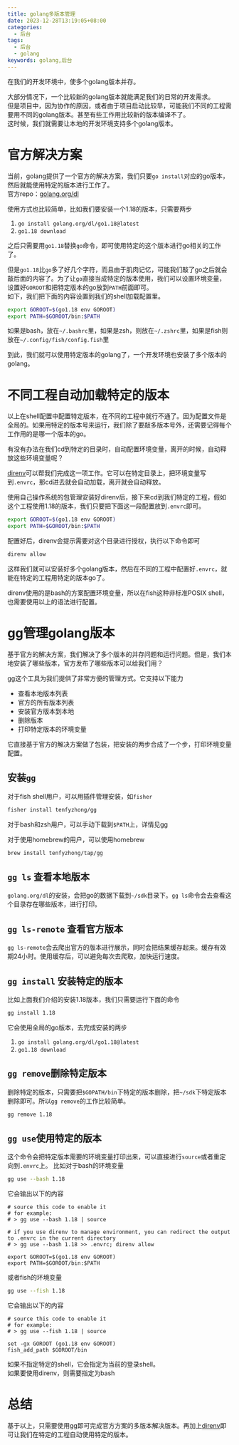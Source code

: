```yaml
---
title: golang多版本管理
date: 2023-12-28T13:19:05+08:00
categories:
  - 后台
tags:
  - 后台
  - golang
keywords: golang,后台
---
```


在我们的开发环境中，使多个golang版本并存。  
<!-- more -->

大部分情况下，一个比较新的golang版本就能满足我们的日常的开发需求。  
但是项目中，因为协作的原因，或者由于项目启动比较早，可能我们不同的工程需要用不同的golang版本。甚至有些工作用比较新的版本编译不了。  
这时候，我们就需要让本地的开发环境支持多个golang版本。

# 官方解决方案
当前，golang提供了一个官方的解决方案，我们只要`go install`对应的go版本，然后就能使用特定的版本进行工作了。  
官方repo：[golang.org/dl](https://github.com/golang/dl)

使用方式也比较简单，比如我们要安装一个1.18的版本，只需要两步
1. `go install golang.org/dl/go1.18@latest`
2. `go1.18 download`

之后只需要用`go1.18`替换`go`命令，即可使用特定的这个版本进行go相关的工作了。

但是`go1.18`比`go`多了好几个字符，而且由于肌肉记忆，可能我们敲了go之后就会敲后面的内容了。为了让`go`直接当成特定的版本使用，我们可以设置环境变量，
设置好`GOROOT`和把特定版本的go放到`PATH`前面即可。  
如下，我们把下面的内容设置到我们的shell加载配置里。
```bash
export GOROOT=$(go1.18 env GOROOT)
export PATH=$GOROOT/bin:$PATH
```

如果是bash，放在`~/.bashrc`里，如果是zsh，则放在`~/.zshrc`里，如果是fish则放在`~/.config/fish/config.fish`里

到此，我们就可以使用特定版本的golang了，一个开发环境也安装了多个版本的golang。

# 不同工程自动加载特定的版本
以上在shell配置中配置特定版本，在不同的工程中就行不通了。因为配置文件是全局的。如果用特定的版本号来运行，我们除了要敲多版本号外，还需要记得每个工作用的是哪一个版本的go。

有没有办法在我们cd到特定的目录时，自动配置环境变量，离开的时候，自动释放这些环境变量呢？

[direnv](https://direnv.net/)可以帮我们完成这一项工作。它可以在特定目录上，把环境变量写到`.envrc`，那cd进去就会自动加载，离开就会自动释放。

使用自己操作系统的包管理安装好direnv后，接下来cd到我们特定的工程，假如这个工程使用1.18的版本，我们只要把下面这一段配置放到`.envrc`即可。
```bash
export GOROOT=$(go1.18 env GOROOT)
export PATH=$GOROOT/bin:$PATH
```
配置好后，direnv会提示需要对这个目录进行授权，执行以下命令即可
```bash
direnv allow
```

这样我们就可以安装好多个golang版本，然后在不同的工程中配置好`.envrc`，就能在特定的工程用特定的版本go了。

direnv使用的是bash的方案配置环境变量，所以在fish这种非标准POSIX shell，也需要使用以上的语法进行配置。

# [gg](https://github.com/tenfyzhong/gg)管理golang版本
基于官方的解决方案，我们解决了多个版本的并存问题和运行问题。但是，我们本地安装了哪些版本，官方发布了哪些版本可以给我们用？

[gg](https://github.com/tenfyzhong/gg)这个工具为我们提供了非常方便的管理方式。它支持以下能力
- 查看本地版本列表
- 官方的所有版本列表
- 安装官方版本到本地
- 删除版本
- 打印特定版本的环境变量

它直接基于官方的解决方案做了包装，把安装的两步合成了一个步，打印环境变量配置。

## 安装`gg`
对于fish shell用户，可以用插件管理安装，如`fisher`
```bash
fisher install tenfyzhong/gg
```

对于bash和zsh用户，可以手动下载到`$PATH`上，详情见[gg](https://github.com/tenfyzhong/gg?tab=readme-ov-file#manually)

对于使用homebrew的用户，可以使用homebrew
```bash
brew install tenfyzhong/tap/gg
```

## `gg ls` 查看本地版本
`golang.org/dl`的安装，会把go的数据下载到`~/sdk`目录下。`gg ls`命令会去查看这个目录存在哪些版本，进行打印。

## `gg ls-remote` 查看官方版本
`gg ls-remote`会去爬出官方的版本进行展示，同时会把结果缓存起来。缓存有效期24小时。使用缓存后，可以避免每次去爬取，加快运行速度。

## `gg install` 安装特定的版本
比如上面我们介绍的安装1.18版本，我们只需要运行下面的命令
```bash
gg install 1.18
```
它会使用全局的go版本，去完成安装的两步
1. `go install golang.org/dl/go1.18@latest`
2. `go1.18 download`

## `gg remove`删除特定版本
删除特定的版本，只需要把`$GOPATH/bin`下特定的版本删除，把`~/sdk`下特定版本删除即可。所以`gg remove`的工作比较简单。
```bash
gg remove 1.18
```

## `gg use`使用特定的版本
这个命令会把特定版本需要的环境变量打印出来，可以直接进行`source`或者重定向到`.envrc`上。
比如对于bash的环境变量  
```bash
gg use --bash 1.18
```
它会输出以下的内容
```
# source this code to enable it
# for example:
# > gg use --bash 1.18 | source

# if you use direnv to manage environment, you can redirect the output to .envrc in the current directory
# > gg use --bash 1.18 >> .envrc; direnv allow

export GOROOT=$(go1.18 env GOROOT)
export PATH=$GOROOT/bin:$PATH
```

或者fish的环境变量
```bash
gg use --fish 1.18
```
它会输出以下的内容
```
# source this code to enable it
# for example:
# > gg use --fish 1.18 | source

set -gx GOROOT (go1.18 env GOROOT)
fish_add_path $GOROOT/bin
```

如果不指定特定的shell，它会指定为当前的登录shell。  
如果要使用direnv，则需要指定为bash

# 总结
基于以上，只需要使用[gg](https://github.com/tenfyzhong/gg)即可完成官方方案的多版本解决版本。再加上[direnv](https://direnv.net/)即可让我们在特定的工程自动使用特定的版本。
